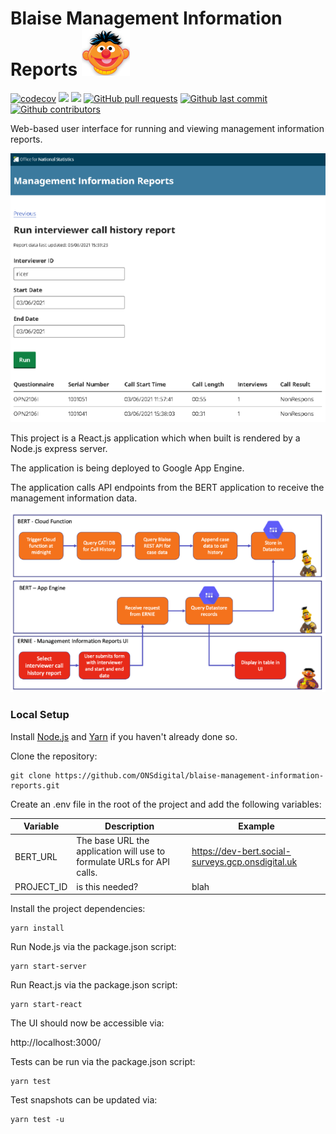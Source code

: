 # Blaise Management Information Reports ![Ernie](.github/ernie.png)

[![codecov](https://codecov.io/gh/ONSdigital/blaise-management-information-reports/branch/main/graph/badge.svg)](https://codecov.io/gh/ONSdigital/blaise-management-information-reports)
<img src="https://github.com/ONSdigital/blaise-management-information-reports/workflows/Test%20coverage%20report/badge.svg">
<img src="https://img.shields.io/github/release/ONSdigital/blaise-management-information-reports.svg?style=flat-square">
[![GitHub pull requests](https://img.shields.io/github/issues-pr-raw/ONSdigital/blaise-management-information-reports.svg)](https://github.com/ONSdigital/blaise-management-information-reports/pulls)
[![Github last commit](https://img.shields.io/github/last-commit/ONSdigital/blaise-management-information-reports.svg)](https://github.com/ONSdigital/blaise-management-information-reports/commits)
[![Github contributors](https://img.shields.io/github/contributors/ONSdigital/blaise-management-information-reports.svg)](https://github.com/ONSdigital/blaise-management-information-reports/graphs/contributors)

Web-based user interface for running and viewing management information reports.

![UI](.github/ui.png)

This project is a React.js application which when built is rendered by a Node.js express server.

The application is being deployed to Google App Engine.

The application calls API endpoints from the BERT application to receive the management information data.

![Flow](.github/bert-ernie-flow.png)

### Local Setup

Install [Node.js](https://nodejs.org/) and [Yarn](https://yarnpkg.com/) if you haven't already done so.

Clone the repository:

```shell script
git clone https://github.com/ONSdigital/blaise-management-information-reports.git
```

Create an .env file in the root of the project and add the following variables:

| Variable | Description | Example |
| --- | --- | --- |
| BERT_URL | The base URL the application will use to formulate URLs for API calls. | https://dev-bert.social-surveys.gcp.onsdigital.uk |
| PROJECT_ID | is this needed? | blah |

Install the project dependencies:

```shell script
yarn install
```

Run Node.js via the package.json script:

```shell script
yarn start-server
```

Run React.js via the package.json script:

```shell script
yarn start-react
```

The UI should now be accessible via:

http://localhost:3000/

Tests can be run via the package.json script:

```shell script
yarn test
```

Test snapshots can be updated via:

```shell script
yarn test -u
```
